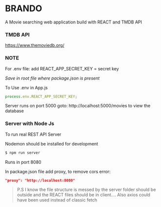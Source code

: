 # BRANDO

A Movie searching web application build with REACT and TMDB API

### TMDB API

https://www.themoviedb.org/

### NOTE

For .env file: add
REACT_APP_SECRET_KEY = secret key

_Save in root file where package.json is present_

To Use .env in App.js

```javascript
process.env.REACT_APP_SECRET_KEY;
```

Server runs on port 5000
goto: http://localhost:5000/movies to view the database

### Server with Node Js

To run real REST API Server

Nodemon should be installed for development

```sh
$ npm run server
```

Runs in port 8080

In package.json file add proxy, to remove cors error:

```json
"proxy": "http://localhost:8080"
```

> P.S I know the file structure is messed by the server folder should be outside and the REACT files should be in client.... Also axios could have been used instead of classic fetch

